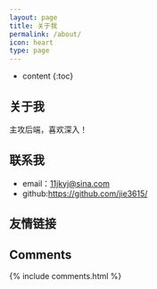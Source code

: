 ```yaml
---
layout: page
title: 关于我
permalink: /about/
icon: heart
type: page
---
```


* content
{:toc}

## 关于我

主攻后端，喜欢深入！

## 联系我
* email：11jkyj@sina.com
* github:https://github.com/jie3615/

## 友情链接

## Comments

{% include comments.html %}
